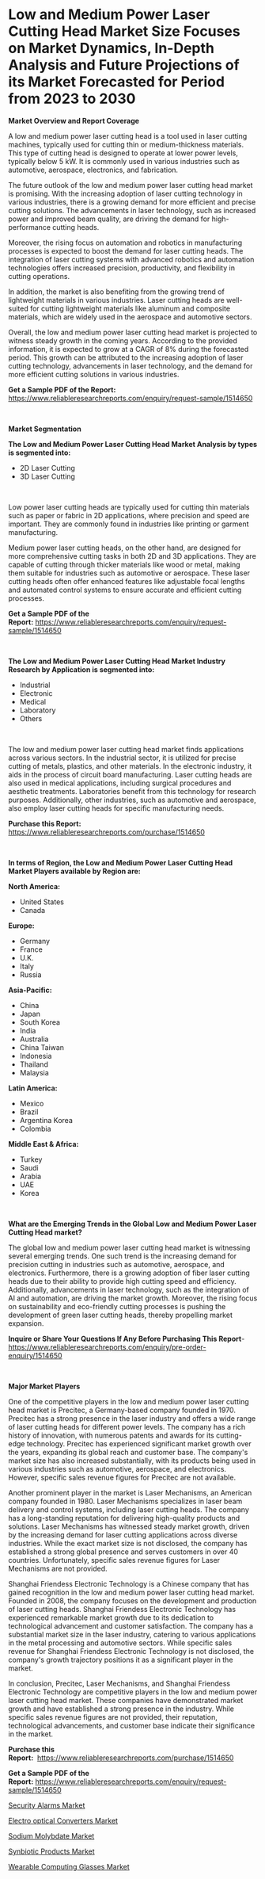 <p><h1>Low and Medium Power Laser Cutting Head Market Size Focuses on Market Dynamics, In-Depth Analysis and Future Projections of its Market Forecasted for Period from 2023 to 2030</h1></p><p><strong>Market Overview and Report Coverage</strong></p>
<p><p>A low and medium power laser cutting head is a tool used in laser cutting machines, typically used for cutting thin or medium-thickness materials. This type of cutting head is designed to operate at lower power levels, typically below 5 kW. It is commonly used in various industries such as automotive, aerospace, electronics, and fabrication.</p><p>The future outlook of the low and medium power laser cutting head market is promising. With the increasing adoption of laser cutting technology in various industries, there is a growing demand for more efficient and precise cutting solutions. The advancements in laser technology, such as increased power and improved beam quality, are driving the demand for high-performance cutting heads.</p><p>Moreover, the rising focus on automation and robotics in manufacturing processes is expected to boost the demand for laser cutting heads. The integration of laser cutting systems with advanced robotics and automation technologies offers increased precision, productivity, and flexibility in cutting operations.</p><p>In addition, the market is also benefiting from the growing trend of lightweight materials in various industries. Laser cutting heads are well-suited for cutting lightweight materials like aluminum and composite materials, which are widely used in the aerospace and automotive sectors.</p><p>Overall, the low and medium power laser cutting head market is projected to witness steady growth in the coming years. According to the provided information, it is expected to grow at a CAGR of 8% during the forecasted period. This growth can be attributed to the increasing adoption of laser cutting technology, advancements in laser technology, and the demand for more efficient cutting solutions in various industries.</p></p>
<p><strong>Get a Sample PDF of the Report:</strong> <a href="https://www.reliableresearchreports.com/enquiry/request-sample/1514650">https://www.reliableresearchreports.com/enquiry/request-sample/1514650</a></p>
<p>&nbsp;</p>
<p><strong>Market Segmentation</strong></p>
<p><strong>The Low and Medium Power Laser Cutting Head Market Analysis by types is segmented into:</strong></p>
<p><ul><li>2D Laser Cutting</li><li>3D Laser Cutting</li></ul></p>
<p>&nbsp;</p>
<p><p>Low power laser cutting heads are typically used for cutting thin materials such as paper or fabric in 2D applications, where precision and speed are important. They are commonly found in industries like printing or garment manufacturing. </p><p>Medium power laser cutting heads, on the other hand, are designed for more comprehensive cutting tasks in both 2D and 3D applications. They are capable of cutting through thicker materials like wood or metal, making them suitable for industries such as automotive or aerospace. These laser cutting heads often offer enhanced features like adjustable focal lengths and automated control systems to ensure accurate and efficient cutting processes.</p></p>
<p><strong>Get a Sample PDF of the Report:</strong>&nbsp;<a href="https://www.reliableresearchreports.com/enquiry/request-sample/1514650">https://www.reliableresearchreports.com/enquiry/request-sample/1514650</a></p>
<p>&nbsp;</p>
<p><strong>The Low and Medium Power Laser Cutting Head Market Industry Research by Application is segmented into:</strong></p>
<p><ul><li>Industrial</li><li>Electronic</li><li>Medical</li><li>Laboratory</li><li>Others</li></ul></p>
<p>&nbsp;</p>
<p><p>The low and medium power laser cutting head market finds applications across various sectors. In the industrial sector, it is utilized for precise cutting of metals, plastics, and other materials. In the electronic industry, it aids in the process of circuit board manufacturing. Laser cutting heads are also used in medical applications, including surgical procedures and aesthetic treatments. Laboratories benefit from this technology for research purposes. Additionally, other industries, such as automotive and aerospace, also employ laser cutting heads for specific manufacturing needs.</p></p>
<p><strong>Purchase this Report:</strong>&nbsp; <a href="https://www.reliableresearchreports.com/purchase/1514650">https://www.reliableresearchreports.com/purchase/1514650</a></p>
<p>&nbsp;</p>
<p><strong>In terms of Region, the Low and Medium Power Laser Cutting Head Market Players available by Region are:</strong></p>
<p>
    <p> <strong> North America: </strong>
        <ul>
            <li>United States</li>
            <li>Canada</li>
        </ul>
        </p> 
    <p> <strong> Europe: </strong>
        <ul>
            <li>Germany</li>
            <li>France</li>
            <li>U.K.</li>
            <li>Italy</li>
            <li>Russia</li>
        </ul>
        </p> 
    <p> <strong> Asia-Pacific: </strong>
        <ul>
            <li>China</li>
            <li>Japan</li>
            <li>South Korea</li>
            <li>India</li>
            <li>Australia</li>
            <li>China Taiwan</li>
            <li>Indonesia</li>
            <li>Thailand</li>
            <li>Malaysia</li>
        </ul>
        </p> 
    <p> <strong> Latin America: </strong>
        <ul>
            <li>Mexico</li>
            <li>Brazil</li>
            <li>Argentina Korea</li>
            <li>Colombia</li>
        </ul>
        </p> 
    <p> <strong> Middle East & Africa: </strong>
        <ul>
            <li>Turkey</li>
            <li>Saudi</li>
            <li>Arabia</li>
            <li>UAE</li>
            <li>Korea</li>
        </ul>
    </p>
    </p>
<p>&nbsp;</p>
<p><strong>What are the Emerging Trends in the Global Low and Medium Power Laser Cutting Head market?</strong></p>
<p><p>The global low and medium power laser cutting head market is witnessing several emerging trends. One such trend is the increasing demand for precision cutting in industries such as automotive, aerospace, and electronics. Furthermore, there is a growing adoption of fiber laser cutting heads due to their ability to provide high cutting speed and efficiency. Additionally, advancements in laser technology, such as the integration of AI and automation, are driving the market growth. Moreover, the rising focus on sustainability and eco-friendly cutting processes is pushing the development of green laser cutting heads, thereby propelling market expansion.</p></p>
<p><strong>Inquire or Share Your Questions If Any Before Purchasing This Report</strong>- <a href="https://www.reliableresearchreports.com/enquiry/pre-order-enquiry/1514650">https://www.reliableresearchreports.com/enquiry/pre-order-enquiry/1514650</a></p>
<p>&nbsp;</p>
<p><strong>Major Market Players</strong></p>
<p><p>One of the competitive players in the low and medium power laser cutting head market is Precitec, a Germany-based company founded in 1970. Precitec has a strong presence in the laser industry and offers a wide range of laser cutting heads for different power levels. The company has a rich history of innovation, with numerous patents and awards for its cutting-edge technology. Precitec has experienced significant market growth over the years, expanding its global reach and customer base. The company's market size has also increased substantially, with its products being used in various industries such as automotive, aerospace, and electronics. However, specific sales revenue figures for Precitec are not available.</p><p>Another prominent player in the market is Laser Mechanisms, an American company founded in 1980. Laser Mechanisms specializes in laser beam delivery and control systems, including laser cutting heads. The company has a long-standing reputation for delivering high-quality products and solutions. Laser Mechanisms has witnessed steady market growth, driven by the increasing demand for laser cutting applications across diverse industries. While the exact market size is not disclosed, the company has established a strong global presence and serves customers in over 40 countries. Unfortunately, specific sales revenue figures for Laser Mechanisms are not provided.</p><p>Shanghai Friendess Electronic Technology is a Chinese company that has gained recognition in the low and medium power laser cutting head market. Founded in 2008, the company focuses on the development and production of laser cutting heads. Shanghai Friendess Electronic Technology has experienced remarkable market growth due to its dedication to technological advancement and customer satisfaction. The company has a substantial market size in the laser industry, catering to various applications in the metal processing and automotive sectors. While specific sales revenue for Shanghai Friendess Electronic Technology is not disclosed, the company's growth trajectory positions it as a significant player in the market.</p><p>In conclusion, Precitec, Laser Mechanisms, and Shanghai Friendess Electronic Technology are competitive players in the low and medium power laser cutting head market. These companies have demonstrated market growth and have established a strong presence in the industry. While specific sales revenue figures are not provided, their reputation, technological advancements, and customer base indicate their significance in the market.</p></p>
<p><strong>Purchase this Report:</strong>&nbsp;&nbsp;<a href="https://www.reliableresearchreports.com/purchase/1514650">https://www.reliableresearchreports.com/purchase/1514650</a></p>
<p></p>
<p><strong>Get a Sample PDF of the Report:</strong>&nbsp;<a href="https://www.reliableresearchreports.com/enquiry/request-sample/1514650">https://www.reliableresearchreports.com/enquiry/request-sample/1514650</a></p>
<p><p><a href="https://www.linkedin.com/pulse/security-alarms-market-challenges-opportunities-growth-6xeaf/">Security Alarms Market</a></p><p><a href="https://github.com/RichRobinson5/Market-Research-Report-List-2/blob/main/electro-optical-converters-market.md">Electro optical Converters Market</a></p><p><a href="https://medium.com/@lylaberge1964/sodium-molybdate-market-furnishes-information-on-market-share-market-trends-and-market-growth-ed0411e0cd5f">Sodium Molybdate Market</a></p><p><a href="https://medium.com/@jacesipes1996/synbiotic-products-market-exploring-market-share-market-trends-and-future-growth-d2e3b48587b3">Synbiotic Products Market</a></p><p><a href="https://www.linkedin.com/pulse/wearable-computing-glasses-market-size-growth-forecast-mzeuf/">Wearable Computing Glasses Market</a></p></p>